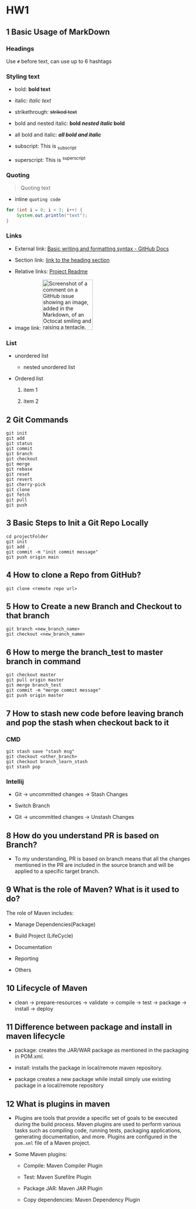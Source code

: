 # HW1

## 1 Basic Usage of MarkDown

### Headings

Use `#` before text, can use up to 6 hashtags

### Styling text

- bold: **bold text**

- italic: *italic text*

- strikethrough: ~~striked text~~

- bold and nested italic: **bold _nested italic_ bold**

- all bold and italic: ***all bold and italic***

- subscript: This is <sub>subscript</sub> 

- superscript: This is <sup>superscript</sup>

### Quoting

> Quoting text

- inline `quoting code`

```java
for (int i = 0; i < 3; i++) {
    System.out.println("text");
}
```

### Links

- External link: [Basic writing and formatting syntax - GitHub Docs](https://docs.github.com/en/get-started/writing-on-github/getting-started-with-writing-and-formatting-on-github/basic-writing-and-formatting-syntax)

- Section link: [link to the heading section](#Headings)

- Relative links: [Project Readme](../README.md)

- image link: <img src="https://myoctocat.com/assets/images/base-octocat.svg" title="" alt="Screenshot of a comment on a GitHub issue showing an image, added in the Markdown, of an Octocat smiling and raising a tentacle." width="137">

### List

- unordered list
  
  - nested unordered list

- Ordered list
  
  1. item 1
  
  2. item 2

## 2 Git Commands

```git
git init
git add
git status
git commit
git branch
git checkout
git merge
git rebase
git reset
git revert
git cherry-pick
git clone
git fetch
git pull
git push
```

## 3 Basic Steps to Init a Git Repo Locally

```git
cd projectFolder
git init
git add .
git commit -m "init commit message"
git push origin main
```

## 4 How to clone a Repo from GitHub?

```git
git clone <remote repo url>
```

## 5 How to Create a new Branch and Checkout to that branch

```git
git branch <new_branch_name>
git checkout <new_branch_name>
```

## 6 How to merge the branch_test to master branch in command

```git
git checkout master
git pull origin master
git merge branch_test
git commit -m "merge commit message"
git push origin master
```

## 7 How to stash new code before leaving branch and pop the stash when checkout back to it

### CMD

```git
git stash save "stash msg"
git checkout <other_branch>
git checkout branch_learn_stash
git stash pop
```

### Intellij

- Git -> uncommitted changes -> Stash Changes

- Switch Branch

- Git -> uncommitted changes -> Unstash Changes

## 8 How do you understand PR is based on Branch?

- To my understanding, PR is based on branch means that all the changes mentioned in the PR are included in the source branch and will be applied to a specific target branch.

## 9 What is the role of Maven? What is it used to do?

The role of Maven includes:

- Manage Dependencies(Package)

- Build Project (LifeCycle)

- Documentation 

- Reporting

- Others

## 10 Lifecycle of Maven

- clean -> prepare-resources -> validate -> compile -> test -> package -> install -> deploy

## 11 Difference between package and install in maven lifecycle

- package: creates the JAR/WAR package as mentioned in the packaging in POM.xml.

- install: installs the package in local/remote maven repository.

- package creates a new package while install simply use existing package in a local/remote repository

## 12 What is plugins in maven

- Plugins are tools that provide a specific set of goals to be executed during the build process. Maven plugins are used to perform various tasks such as compiling code, running tests, packaging applications, generating documentation, and more. Plugins are configured in the `pom.xml` file of a Maven project.

- Some Maven plugins:
  
  - Compile: Maven Compiler Plugin
  
  - Test: Maven Surefilre Plugin
  
  - Package JAR: Maven JAR Plugin
  
  - Copy dependencies: Maven Dependency Plugin
